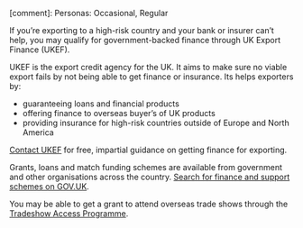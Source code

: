 [comment]: Personas: Occasional, Regular

If you&rsquo;re exporting to a high-risk country and your bank or insurer can&rsquo;t help, you may qualify for government-backed finance through UK Export Finance (UKEF).

UKEF is the export credit agency for the UK. It aims to make sure no viable export fails by not being able to get finance or insurance. Its helps exporters by:

* guaranteeing loans and financial products
* offering finance to overseas buyer&rsquo;s of UK products
* providing insurance for high-risk countries outside of Europe and North America

[Contact UKEF](https://www.contactus.trade.gov.uk/enquiry/topic "contact UK Export Finance") for free, impartial guidance on getting finance for exporting.

Grants, loans and match funding schemes are available from government and other organisations across the country. [Search for finance and support schemes on GOV.UK](https://www.gov.uk/business-finance-support "Finance and support for your business").

You may be able to get a grant to attend overseas trade shows through the [Tradeshow Access Programme](https://www.gov.uk/guidance/tradeshow-access-programme "Tradeshow Access Programme").
